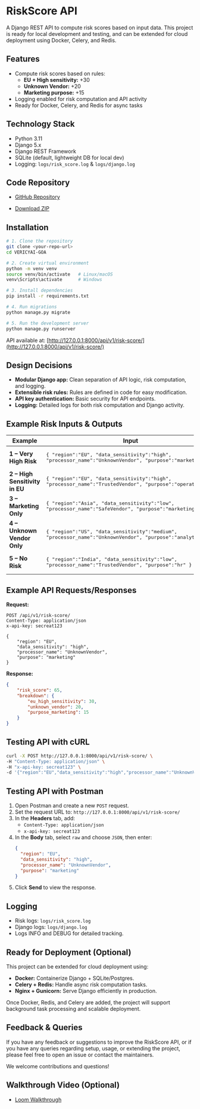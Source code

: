 # RiskScore API

A Django REST API to compute risk scores based on input data. This project is ready for local development and testing, and can be extended for cloud deployment using Docker, Celery, and Redis.

## Features

- Compute risk scores based on rules:
    - **EU + High sensitivity:** +30
    - **Unknown Vendor:** +20
    - **Marketing purpose:** +15
- Logging enabled for risk computation and API activity
- Ready for Docker, Celery, and Redis for async tasks

## Technology Stack

- Python 3.11
- Django 5.x
- Django REST Framework
- SQLite (default, lightweight DB for local dev)
- Logging: `logs/risk_score.log` & `logs/django.log`

## Code Repository

- [GitHub Repository](https://github.com/adityagavandi2003/risk_score_api)  

- [Download ZIP](https://github.com/adityagavandi2003/risk_score_api/archive/refs/heads/main.zip)

## Installation

```bash
# 1. Clone the repository
git clone <your-repo-url>
cd VERICYAI-GOA

# 2. Create virtual environment
python -m venv venv
source venv/bin/activate   # Linux/macOS
venv\Scripts\activate      # Windows

# 3. Install dependencies
pip install -r requirements.txt

# 4. Run migrations
python manage.py migrate

# 5. Run the development server
python manage.py runserver
```

API available at: [http://127.0.0.1:8000/api/v1/risk-score/](http://127.0.0.1:8000/api/v1/risk-score/)

## Design Decisions

- **Modular Django app:** Clean separation of API logic, risk computation, and logging.
- **Extensible risk rules:** Rules are defined in code for easy modification.
- **API key authentication:** Basic security for API endpoints.
- **Logging:** Detailed logs for both risk computation and Django activity.

## Example Risk Inputs & Outputs

| Example | Input | Output |
|---------|-------|--------|
| **1 – Very High Risk** | <pre>{ "region":"EU", "data_sensitivity":"high", "processor_name":"UnknownVendor", "purpose":"marketing" }</pre> | <pre>{"risk_score":65,"breakdown":{"eu_high_sensitivity":30,"unknown_vendor":20,"purpose_marketing":15}}</pre> |
| **2 – High Sensitivity in EU** | <pre>{ "region":"EU", "data_sensitivity":"high", "processor_name":"TrustedVendor", "purpose":"operations" }</pre> | <pre>{"risk_score":30,"breakdown":{"eu_high_sensitivity":30}}</pre> |
| **3 – Marketing Only** | <pre>{ "region":"Asia", "data_sensitivity":"low", "processor_name":"SafeVendor", "purpose":"marketing" }</pre> | <pre>{"risk_score":15,"breakdown":{"purpose_marketing":15}}</pre> |
| **4 – Unknown Vendor Only** | <pre>{ "region":"US", "data_sensitivity":"medium", "processor_name":"UnknownVendor", "purpose":"analytics" }</pre> | <pre>{"risk_score":20,"breakdown":{"unknown_vendor":20}}</pre> |
| **5 – No Risk** | <pre>{ "region":"India", "data_sensitivity":"low", "processor_name":"TrustedVendor", "purpose":"hr" }</pre> | <pre>{"risk_score":0,"breakdown":{}}</pre> |

## Example API Requests/Responses

**Request:**
```http
POST /api/v1/risk-score/
Content-Type: application/json
x-api-key: secreat123

{
    "region": "EU",
    "data_sensitivity": "high",
    "processor_name": "UnknownVendor",
    "purpose": "marketing"
}
```

**Response:**
```json
{
    "risk_score": 65,
    "breakdown": {
        "eu_high_sensitivity": 30,
        "unknown_vendor": 20,
        "purpose_marketing": 15
    }
}
```

## Testing API with cURL

```bash
curl -X POST http://127.0.0.1:8000/api/v1/risk-score/ \
-H "Content-Type: application/json" \
-H "x-api-key: secreat123" \
-d '{"region":"EU","data_sensitivity":"high","processor_name":"UnknownVendor","purpose":"marketing"}'
```

## Testing API with Postman

1. Open Postman and create a new `POST` request.
2. Set the request URL to: `http://127.0.0.1:8000/api/v1/risk-score/`
3. In the **Headers** tab, add:
    - `Content-Type: application/json`
    - `x-api-key: secreat123`
4. In the **Body** tab, select `raw` and choose `JSON`, then enter:
    ```json
    {
      "region": "EU",
      "data_sensitivity": "high",
      "processor_name": "UnknownVendor",
      "purpose": "marketing"
    }
    ```
5. Click **Send** to view the response.

## Logging

- Risk logs: `logs/risk_score.log`
- Django logs: `logs/django.log`
- Logs INFO and DEBUG for detailed tracking.

## Ready for Deployment (Optional)

This project can be extended for cloud deployment using:

- **Docker:** Containerize Django + SQLite/Postgres.
- **Celery + Redis:** Handle async risk computation tasks.
- **Nginx + Gunicorn:** Serve Django efficiently in production.

Once Docker, Redis, and Celery are added, the project will support background task processing and scalable deployment.

## Feedback & Queries

If you have any feedback or suggestions to improve the RiskScore API, or if you have any queries regarding setup, usage, or extending the project, please feel free to open an issue or contact the maintainers.

We welcome contributions and questions!


## Walkthrough Video (Optional)

- [Loom Walkthrough](https://youtu.be/YHXppnD8AhU)  
